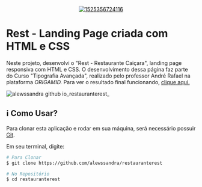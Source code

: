 <p align="center">
    <a href="https://github.com/jorgejrdj"><img src="https://i.ibb.co/bHVkGTx/1525356724116.png" alt="1525356724116" border="0"></a> </p>

# Rest - Landing Page criada com HTML e CSS

Neste projeto, desenvolvi o "Rest - Restaurante Caiçara", landing page responsiva com HTML e CSS. O desenvolvimento dessa página faz parte do Curso "Tipografia Avançada", realizado pelo professor André Rafael na plataforma *ORIGAMID.* Para ver o resultado final funcionando, [clique aqui.](https://alewssandra.github.io/restauranterest/)

![alewssandra github io_restauranterest_](https://user-images.githubusercontent.com/56393487/225957326-f4904abc-451a-40f2-a9a3-d16e8f40b75f.png)

## :information_source: Como Usar?

Para clonar esta aplicação e rodar em sua máquina, será necessário possuir [Git](https://git-scm.com).

Em seu terminal, digite:
<br />

```bash
# Para Clonar
$ git clone https://github.com/alewssandra/restauranterest

# No Repositório
$ cd restauranterest
```

